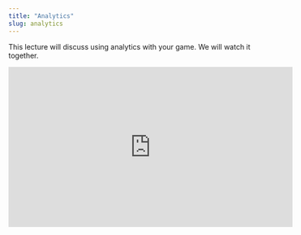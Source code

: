 ```yaml
---
title: "Analytics"
slug: analytics
---
```


This lecture will discuss using analytics with your game. We will watch it together.

<iframe width="560" height="315" src="https://www.youtube.com/embed/bV2hkHGj0vk" frameborder="0" allowfullscreen></iframe>
